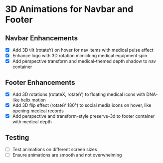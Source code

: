 # 3D Animations for Navbar and Footer

## Navbar Enhancements
- [x] Add 3D tilt (rotateY) on hover for nav items with medical pulse effect
- [x] Enhance logo with 3D rotation mimicking medical equipment spin
- [x] Add perspective transform and medical-themed depth shadow to nav container

## Footer Enhancements
- [x] Add 3D rotations (rotateX, rotateY) to floating medical icons with DNA-like helix motion
- [x] Add 3D flip effect (rotateY 180°) to social media icons on hover, like opening medical records
- [x] Add perspective and transform-style preserve-3d to footer container with medical depth

## Testing
- [ ] Test animations on different screen sizes
- [ ] Ensure animations are smooth and not overwhelming
